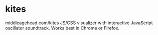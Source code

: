 # kites
middleagehead.com/kites
JS/CSS visualizer with interactive JavaScript oscillator soundtrack. Works best in Chrome or Firefox.
